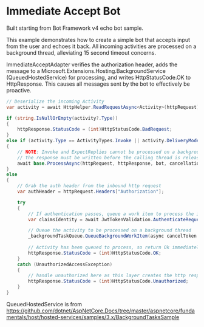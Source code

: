 ﻿# Immediate Accept Bot

Built starting from Bot Framework v4 echo bot sample.

This example demonstrates how to create a simple bot that accepts input from the user and echoes it back.  All incoming activities are processed on a background thread, alleviating 15 second timeout concerns.

ImmediateAcceptAdapter verifies the authorization header, adds the message to a Microsoft.Extensions.Hosting.BackgroundService (QueuedHostedService) for processing, and writes HttpStatusCode.OK to HttpResponse.  This causes all messages sent by the bot to effectively be proactive.

```cs
// Deserialize the incoming Activity
var activity = await HttpHelper.ReadRequestAsync<Activity>(httpRequest).ConfigureAwait(false);

if (string.IsNullOrEmpty(activity?.Type))
{
	httpResponse.StatusCode = (int)HttpStatusCode.BadRequest;
}
else if (activity.Type == ActivityTypes.Invoke || activity.DeliveryMode == DeliveryModes.ExpectReplies)
{
	// NOTE: Invoke and ExpectReplies cannot be processed on a background thread.
	// the response must be written before the calling thread is released.
	await base.ProcessAsync(httpRequest, httpResponse, bot, cancellationToken);
}
else
{
	// Grab the auth header from the inbound http request
	var authHeader = httpRequest.Headers["Authorization"];

	try
	{
		// If authentication passes, queue a work item to process the inbound activity with the bot
		var claimsIdentity = await JwtTokenValidation.AuthenticateRequest(activity, authHeader, CredentialProvider, ChannelProvider, HttpClient).ConfigureAwait(false);

		// Queue the activity to be processed on a background thread
		_backgroundTaskQueue.QueueBackgroundWorkItem(async cancelToken => await ProcessActivityAsync(claimsIdentity, activity, bot.OnTurnAsync, cancelToken).ConfigureAwait(false));
		
		// Activity has been queued to process, so return Ok immediately
		httpResponse.StatusCode = (int)HttpStatusCode.OK;
	}
	catch (UnauthorizedAccessException)
	{
		// handle unauthorized here as this layer creates the http response
		httpResponse.StatusCode = (int)HttpStatusCode.Unauthorized;
	}
}	
```


QueuedHostedService is from https://github.com/dotnet/AspNetCore.Docs/tree/master/aspnetcore/fundamentals/host/hosted-services/samples/3.x/BackgroundTasksSample
